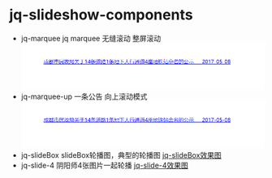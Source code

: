 # jq-slideshow-components

- jq-marquee jq marquee 无缝滚动 整屏滚动
    ![jq-marquee效果图](/img/jq-marquee-up.png)
- jq-marquee-up 一条公告 向上滚动模式
    ![jq-marquee-up效果图](/img/jq-marquee-up.png)
- jq-slideBox  slideBox轮播图，典型的轮播图
    [jq-slideBox效果图](/img/jq-slideBox.png)
- jq-slide-4 阴阳师4张图片一起轮播
    [jq-slide-4效果图](/img/jq-slide-4.png)

